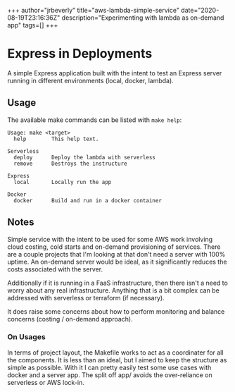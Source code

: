 +++
    author="jrbeverly"
    title="aws-lambda-simple-service"
    date="2020-08-19T23:16:36Z"
    description="Experimenting with lambda as on-demand app"
    tags=[]
    +++
    
# Express in Deployments

A simple Express application built with the intent to test an Express server running in different environments (local, docker, lambda).

## Usage

The available make commands can be listed with `make help`:

```text
Usage: make <target>
  help        This help text.

Serverless
  deploy      Deploy the lambda with serverless
  remove      Destroys the instructure

Express
  local       Locally run the app

Docker
  docker      Build and run in a docker container
```

## Notes

Simple service with the intent to be used for some AWS work involving cloud costing, cold starts and on-demand provisioning of services. There are a couple projects that I'm looking at that don't need a server with 100% uptime. An on-demand server would be ideal, as it significantly reduces the costs associated with the server.

Additionally if it is running in a FaaS infrastructure, then there isn't a need to worry about any real infrastructure. Anything that is a bit complex can be addressed with serverless or terraform (if necessary).

It does raise some concerns about how to perform monitoring and balance concerns (costing / on-demand approach).

### On Usages

In terms of project layout, the Makefile works to act as a coordinater for all the components. It is less than an ideal, but I aimed to keep the structure as simple as possible. With it I can pretty easily test some use cases with docker and a server app. The split off app/ avoids the over-reliance on serverless or AWS lock-in.
